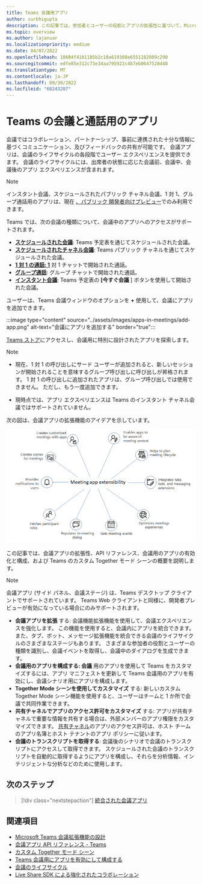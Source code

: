 ```yaml
---
title: Teams 会議用アプリ
author: surbhigupta
description: この記事では、参加者とユーザーの役割とアプリの拡張性に基づいて、Microsoft Teams 会議でアプリがどのように機能するかを説明します。
ms.topic: overview
ms.author: lajanuar
ms.localizationpriority: medium
ms.date: 04/07/2022
ms.openlocfilehash: 10604f4101185b2c18a619308e6551182809c290
ms.sourcegitcommit: edfe85e312c73e34aa795922c4b7eb0647528d48
ms.translationtype: MT
ms.contentlocale: ja-JP
ms.lasthandoff: 09/30/2022
ms.locfileid: "68243207"
---
```

# <a name="apps-for-teams-meetings-and-calls"></a>Teams の会議と通話用のアプリ

会議ではコラボレーション、パートナーシップ、事前に連携された十分な情報に基づくコミュニケーション、及びフィードバックの共有が可能です。 会議アプリは、会議のライフサイクルの各段階でユーザー エクスペリエンスを提供できます。 会議のライフサイクルには、出席者の状態に応じた会議前、会議中、会議後のアプリ エクスペリエンスが含まれます。

> [!Note]
>
> インスタント会議、スケジュールされたパブリック チャネル会議、1 対 1、グループ通話用のアプリは、現在 [、パブリック 開発者向けプレビュー](../resources/dev-preview/developer-preview-intro.md)でのみ利用できます。

Teams では、次の会議の種類について、会議中のアプリへのアクセスがサポートされます。

* [**スケジュールされた会議**](https://support.microsoft.com/office/schedule-a-meeting-in-teams-943507a9-8583-4c58-b5d2-8ec8265e04e5#ID0EFBD=Desktop): Teams 予定表を通じてスケジュールされた会議。
* [**スケジュールされたチャネル会議**](https://support.microsoft.com/office/schedule-a-meeting-in-teams-943507a9-8583-4c58-b5d2-8ec8265e04e5#ID0EFBD=Desktop): Teams パブリック チャネルを通じてスケジュールされた会議。
* [**1 対 1 の通話: 1**](https://support.microsoft.com/office/start-a-call-from-a-chat-in-teams-f5138c9d-df4c-43d8-9cf6-53400c1a7798) 対 1 チャットで開始された通話。
* [**グループ通話**](https://support.microsoft.com/office/start-a-call-from-a-chat-in-teams-f5138c9d-df4c-43d8-9cf6-53400c1a7798): グループ チャットで開始された通話。
* [**インスタント会議**](https://support.microsoft.com/office/start-an-instant-meeting-in-teams-ff95e53f-8231-4739-87fa-00b9723f4ef5): Teams 予定表の **[今すぐ会議** ] ボタンを使用して開始された会議。

ユーザーは、Teams 会議ウィンドウのオプションを **+** 使用して、会議にアプリを追加できます。

:::image type="content" source="../assets/images/apps-in-meetings/add-app.png" alt-text="会議にアプリを追加する" border="true":::

[Teams ストア](https://go.microsoft.com/fwlink/p/?LinkID=2183121)にアクセスし、会議用に特別に設計されたアプリを探索します。

> [!Note]
>
> * 現在、1 対 1 の呼び出しにサード ユーザーが追加されると、新しいセッションが開始されることを意味するグループ呼び出しに呼び出しが昇格されます。 1 対 1 の呼び出しに追加されたアプリは、グループ呼び出しでは使用できません。 ただし、もう一度追加できます。
>
> * 現時点では、アプリ エクスペリエンスは Teams のインスタント チャネル会議ではサポートされていません。

次の図は、会議アプリの拡張機能のアイデアを示しています。

![会議アプリ拡張性](../assets/images/apps-in-meetings/meetingappextensibility.png)

この記事では、会議アプリの拡張性、API リファレンス、会議用のアプリの有効化と構成、および Teams のカスタム Together モード シーンの概要を説明します。

> [!Note]
>
> 会議アプリ (サイド パネル、会議ステージ) は、Teams デスクトップ クライアントでサポートされています。 Teams Web クライアントと同様に、開発者プレビューが有効になっている場合にのみサポートされます。

* **会議アプリを拡張** する: 会議機能拡張機能を使用して、会議エクスペリエンスを強化します。 この機能を使用すると、会議内にアプリを統合できます。 また、タブ、ボット、メッセージ拡張機能を統合できる会議のライフサイクルのさまざまなステージもあります。 さまざまな参加者の役割とユーザーの種類を識別し、会議イベントを取得し、会議中のダイアログを生成できます。
* **会議用のアプリを構成する: 会議** 用のアプリを使用して Teams をカスタマイズするには、アプリ マニフェストを更新して Teams 会議用のアプリを有効にし、会議シナリオ用にアプリを構成します。
* **Together Mode シーンを使用してカスタマイズ** する: 新しいカスタム Together Mode シーン機能を使用すると、ユーザーはチームと 1 か所で会議で共同作業できます。
* **共有チャネルでアプリのアクセス許可をカスタマイズ** する: アプリが共有チャネルで重要な情報を共有する場合は、外部メンバーのアプリ権限をカスタマイズできます。 [共有チャネル](../concepts/build-and-test/Shared-channels.md)のアプリのアクセス許可は、ホスト チームのアプリ名簿とホスト テナントのアプリ ポリシーに従います。
* **会議のトランスクリプトを取得する**: 会議後のシナリオで会議のトランスクリプトにアクセスして取得できます。 スケジュールされた会議のトランスクリプトを自動的に取得するようにアプリを構成し、それらを分析情報、インテリジェントな分析などのために使用します。

## <a name="next-step"></a>次のステップ

> [!div class="nextstepaction"]
> [統合された会議アプリ](meeting-app-extensibility.md)

## <a name="see-also"></a>関連項目

* [Microsoft Teams 会議拡張機能の設計](~/apps-in-teams-meetings/design/designing-apps-in-meetings.md)
* [会議アプリ API リファレンス - Teams](~/apps-in-teams-meetings/api-references.md)
* [カスタム Together モード シーン](~/apps-in-teams-meetings/teams-together-mode.md)
* [Teams 会議用にアプリを有効にして構成する](~/apps-in-teams-meetings/enable-and-configure-your-app-for-teams-meetings.md)
* [会議のライフサイクル](meeting-app-extensibility.md#meeting-lifecycle)
* [Live Share SDK による強化されたコラボレーション](teams-live-share-overview.md)
